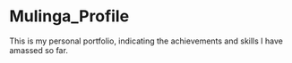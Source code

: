 # Mulinga_Profile
This is my personal portfolio, indicating the achievements and skills I have amassed so far. 
